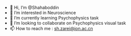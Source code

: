 - 👋 Hi, I’m @Shahaboddin
- 👀 I’m interested in Neuroscience
- 🌱 I’m currently learning Psychophysics task
- 💞️ I’m looking to collaborate on Psychophysics visual task
- 📫 How to reach me : sh.zarei@ion.ac.cn

<!---
Shahaboddin/Shahaboddin is a ✨ special ✨ repository because its `README.md` (this file) appears on your GitHub profile.
You can click the Preview link to take a look at your changes.
--->
